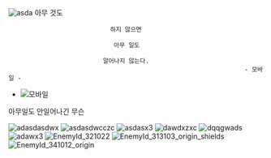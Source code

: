 ![asda](https://user-images.githubusercontent.com/64309464/114124540-af63d480-992f-11eb-8bd2-65486fe00bae.png)
                                 아무 것도 

                                하지 않으면 

                                 아무 일도

                              알어나지 않는다.
                                                                     - 모바일 - 
- ![모바일](https://user-images.githubusercontent.com/64309464/114110278-20948f00-9912-11eb-8717-3ee572b7d72e.png)




아무일도 안일어나긴 무슨 

![adasdasdwx](https://user-images.githubusercontent.com/64309464/114110739-2dfe4900-9913-11eb-9312-fc1a0221224d.png)
![asdasdwcczc](https://user-images.githubusercontent.com/64309464/114110743-2f2f7600-9913-11eb-8cf7-74a423879808.png)
![asdasx3](https://user-images.githubusercontent.com/64309464/114110745-3060a300-9913-11eb-917f-4c000b7f07f4.png)
![dawdxzxc](https://user-images.githubusercontent.com/64309464/114110748-30f93980-9913-11eb-8fef-5129de4335d4.png)
![dqqgwads](https://user-images.githubusercontent.com/64309464/114110751-3191d000-9913-11eb-8092-522df888721b.png)
![adawx3](https://user-images.githubusercontent.com/64309464/114110756-348cc080-9913-11eb-9f4c-f90a5a39a87b.png)
![EnemyId_321022](https://user-images.githubusercontent.com/64309464/114110785-48382700-9913-11eb-9e78-78e31255d4ca.png)
![EnemyId_313103_origin_shields](https://user-images.githubusercontent.com/64309464/114110787-48d0bd80-9913-11eb-9cb9-bc6ce63cc793.png)
![EnemyId_341012_origin](https://user-images.githubusercontent.com/64309464/114110792-4a9a8100-9913-11eb-9524-2a4bad35ff02.png)

